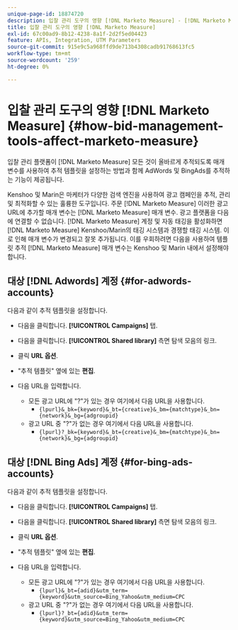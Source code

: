 ```yaml
---
unique-page-id: 18874720
description: 입찰 관리 도구의 영향 [!DNL Marketo Measure] - [!DNL Marketo Measure]
title: 입찰 관리 도구의 영향 [!DNL Marketo Measure]
exl-id: 67c00ad9-8b12-4238-8a1f-2d2f5ed04423
feature: APIs, Integration, UTM Parameters
source-git-commit: 915e9c5a968ffd9de713b4308cadb91768613fc5
workflow-type: tm+mt
source-wordcount: '259'
ht-degree: 0%

---
```


# 입찰 관리 도구의 영향 [!DNL Marketo Measure] {#how-bid-management-tools-affect-marketo-measure}

입찰 관리 플랫폼이 [!DNL Marketo Measure] 모든 것이 올바르게 추적되도록 매개 변수를 사용하여 추적 템플릿을 설정하는 방법과 함께 AdWords 및 BingAds를 추적하는 기능이 제공됩니다.

Kenshoo 및 Marin은 마케터가 다양한 검색 엔진을 사용하여 광고 캠페인을 추적, 관리 및 최적화할 수 있는 훌륭한 도구입니다. 주문 [!DNL Marketo Measure] 이러한 광고 URL에 추가할 매개 변수는 [!DNL Marketo Measure] 매개 변수. 광고 플랫폼을 다음에 연결할 수 없습니다. [!DNL Marketo Measure] 계정 및 자동 태깅을 활성화하면 [!DNL Marketo Measure] Kenshoo/Marin의 태깅 시스템과 경쟁할 태깅 시스템. 이로 인해 매개 변수가 변경되고 잘못 추가됩니다. 이를 우회하려면 다음을 사용하여 템플릿 추적 [!DNL Marketo Measure] 매개 변수는 Kenshoo 및 Marin 내에서 설정해야 합니다.

## 대상 [!DNL Adwords] 계정 {#for-adwords-accounts}

다음과 같이 추적 템플릿을 설정합니다.

* 다음을 클릭합니다. **[!UICONTROL Campaigns]** 탭.
* 다음을 클릭합니다. **[!UICONTROL Shared library]** 측면 탐색 모음의 링크.
* 클릭 **URL 옵션**.
* &quot;추적 템플릿&quot; 옆에 있는 **편집**.
* 다음 URL을 입력합니다.

   * 모든 광고 URL에 &quot;?&quot;가 있는 경우 여기에서 다음 URL을 사용합니다.
      * `{lpurl}&_bk={keyword}&_bt={creative}&_bm={matchtype}&_bn={network}&_bg={adgroupid}`
   * 광고 URL 중 &quot;?&quot;가 없는 경우 여기에서 다음 URL을 사용합니다.
      * `{lpurl}?_bk={keyword}&_bt={creative}&_bm={matchtype}&_bn={network}&_bg={adgroupid}`


## 대상 [!DNL Bing Ads] 계정 {#for-bing-ads-accounts}

다음과 같이 추적 템플릿을 설정합니다.

* 다음을 클릭합니다. **[!UICONTROL Campaigns]** 탭.
* 다음을 클릭합니다. **[!UICONTROL Shared library]** 측면 탐색 모음의 링크.
* 클릭 **URL 옵션**.
* &quot;추적 템플릿&quot; 옆에 있는 **편집**.
* 다음 URL을 입력합니다.

   * 모든 광고 URL에 &quot;?&quot;가 있는 경우 여기에서 다음 URL을 사용합니다.
      * `{lpurl}&_bt={adid}&utm_term={keyword}&utm_source=Bing_Yahoo&utm_medium=CPC`
   * 광고 URL 중 &quot;?&quot;가 없는 경우 여기에서 다음 URL을 사용합니다.
      * `{lpurl}?_bt={adid}&utm_term={keyword}&utm_source=Bing_Yahoo&utm_medium=CPC`
